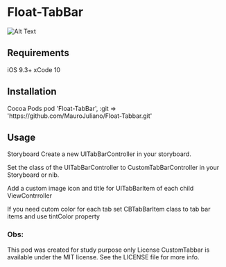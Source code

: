 # Float-TabBar

![Alt Text](https://media.giphy.com/media/vNIssJMpRi7c3lvNtP/giphy.gif)

<h2>Requirements</h2>

iOS 9.3+
xCode 10

<h2>Installation</h2>
Cocoa Pods
pod 'Float-TabBar', :git => 'https://github.com/MauroJuliano/Float-Tabbar.git'

<h2>Usage</h2>

Storyboard
Create a new UITabBarController in your storyboard.

Set the class of the UITabBarController to CustomTabBarController in your Storyboard or nib.

Add a custom image icon and title for UITabBarItem of each child ViewContrroller

If you need cutom color for each tab set CBTabBarItem class to tab bar items and use tintColor property

<h3> Obs: </h3>
This pod was created for study purpose only
License
CustomTabbar is available under the MIT license. See the LICENSE file for more info.
